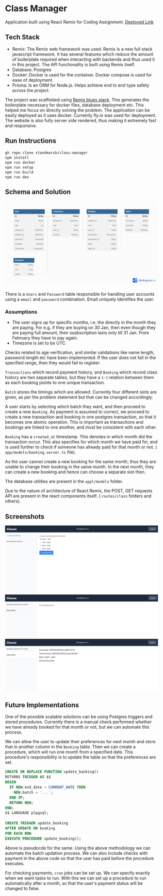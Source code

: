 # Class Manager

Application built using React Remix for Coding Assignment. [Deployed Link](https://class-manager.fly.dev/)

## Tech Stack

- Remix: The Remix web framework was used. Remix is a new full stack javascript framework. It has several features which reduce the amount of boilerplate required when interacting with backends and thus used it in this project. The API functionality is built using Remix itself.
- Database: Postgres
- Docker: Docker is used for the container. Docker compose is used for ease of deployment.
- Prisma: Is an ORM for Node.js. Helps achieve end to end type safety across the project.

The project was scaffolded using [Remix blues stack](https://github.com/remix-run/blues-stack). This generates the boilerplate necessary for docker files, database deployment etc. This helped me focus on directly solving the problem. The application can be easily deployed as it uses docker. Currently fly.io was used for deployment. The website is also fully server side rendered, thus making it extremely fast and responsive.

## Run Instructions

```
gh repo clone standmarsh/class-manager
npm install
npm run docker
npm run setup
npm run build
npm run dev
```

## Schema and Solution

![ER Diagram](./schema.png)

There is a `Users` and `Password` table responsible for handling user accounts using a `email` and `password` combination. Email uniquely identifies the user.

### Assumptions

- The user signs up for specific months, i.e. the directly in the month they are paying. For e.g. if they are buying on 30 Jan, then even though they are paying full amount, their susbscription lasts only till 31 Jan. From February they have to pay again.
- Timezone is set to be UTC.

Checks related to age verification, and similar validations like name length, password length etc have been implemented.
If the user does not fall in the specified range, then they would fail to register.

`Transactions` which record payment history, and `Booking` which record class history are two separate tables, but they have a `1-1` relation between them as each booking points to one unique transaction.

`Batch` stores the timings which are allowed. Currently four different slots are given, as per the problem statement but that can be changed accordingly.

A user starts by selecting which batch they want, and then proceed to create a new `Booking`. As payment is assumed to correct, we proceed to create a new transaction and booking in one postgres transaction, so that it becomes one atomic operation. This is important as transactions and bookings are linked to one another, and must be consistent with each other.

`Booking` has a `created_at` timestamp. This denotes in which month did the transaction occur. This also specifies for which month we have paid for, and is used further to check if someone has already paid for that month or not. ( `app/models/booking.server.ts` file).

As the user cannot create a new booking for the same month, thus they are unable to change their booking in the same month.
In the next month, they can create a new booking and hence can choose a separate slot then.

The database utilities are present in the `appl/models` folder.

Due to the nature of architecture of React Remix, the POST, GET requests API are present in the react components itself. ( `routes/class` folders and others).

## Screenshots

![Image 1](./img_1.png)
![Image 2](./img_2.png)
![Image 3](./img_3.png)

## Future Implementations

One of the possible scalable solutions can be using Postgres triggers and stored procedures. Currently there is a manual check performed whether we have already booked for that month or not, but we can automate this process.

We can allow the user to update their preferences for next month and store that in another column in the `Booking` table. Then we can create a procedure, which will run one month from a specified date. This procedure's responsibility is to update the table so that the preferences are set.

```sql
CREATE OR REPLACE FUNCTION update_booking()
RETURNS TRIGGER AS $$
BEGIN
  IF NEW.end_date < CURRENT_DATE THEN
    NEW.batch = '...';
  END IF;
  RETURN NEW;
END;
$$ LANGUAGE plpgsql;

CREATE TRIGGER update_booking
AFTER UPDATE ON booking
FOR EACH ROW
EXECUTE PROCEDURE update_booking();

```

Above is pseudocde for the same. Using the above methodology we can automate the batch updation process. We can also include checks with payment in the above code so that the user has paid before the procedure executes.

For checking payments, `cron` jobs can be set up. We can specify exactly when we want tasks to run. With this we can set up a procedure to run automatically after a month, so that the user's payment status will be changed to false.
